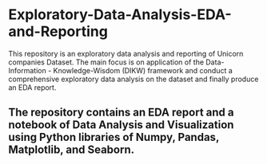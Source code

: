 # Exploratory-Data-Analysis-EDA-and-Reporting
This repository is an exploratory data analysis and reporting of Unicorn companies Dataset. The main focus is on application of the Data-Information - Knowledge-Wisdom (DIKW) framework and conduct a comprehensive exploratory data analysis on the dataset and finally produce an EDA report.
## The repository contains an EDA report and a notebook of Data Analysis and Visualization using Python libraries of Numpy, Pandas, Matplotlib, and Seaborn.
